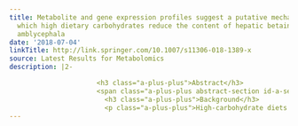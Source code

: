 ```yaml
---
title: Metabolite and gene expression profiles suggest a putative mechanism through
  which high dietary carbohydrates reduce the content of hepatic betaine in Megalobrama
  amblycephala
date: '2018-07-04'
linkTitle: http://link.springer.com/10.1007/s11306-018-1389-x
source: Latest Results for Metabolomics
description: |2-

                      <h3 class="a-plus-plus">Abstract</h3>
                      <span class="a-plus-plus abstract-section id-a-sec1">
                        <h3 class="a-plus-plus">Background</h3>
                        <p class="a-plus-plus">High-carbohydrate diets (HCD) are favoured by the aquaculture industry for economic reasons, but they can produce negative impacts on growth and induce hepatic steatosis. We hypothesised that the mechanism behind this is the reduction of hepatic betaine conten
---
```

